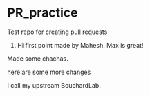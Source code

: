 # PR_practice
Test repo for creating pull requests

1. Hi first point made by Mahesh.
Max is great!


Made some chachas.


here are some more changes



I call my upstream BouchardLab. 

